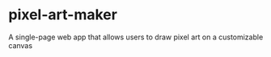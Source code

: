 # pixel-art-maker
 A single-page web app that allows users to draw pixel art on a customizable canvas
